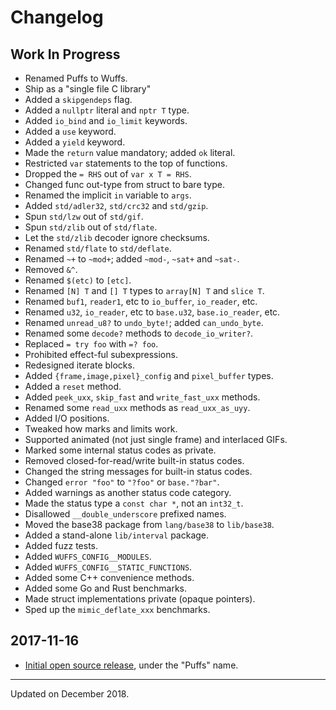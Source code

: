 # Changelog


## Work In Progress

- Renamed Puffs to Wuffs.
- Ship as a "single file C library"
- Added a `skipgendeps` flag.
- Added a `nullptr` literal and `nptr T` type.
- Added `io_bind` and `io_limit` keywords.
- Added a `use` keyword.
- Added a `yield` keyword.
- Made the `return` value mandatory; added `ok` literal.
- Restricted `var` statements to the top of functions.
- Dropped the `= RHS` out of `var x T = RHS`.
- Changed func out-type from struct to bare type.
- Renamed the implicit `in` variable to `args`.
- Added `std/adler32`, `std/crc32` and `std/gzip`.
- Spun `std/lzw` out of `std/gif`.
- Spun `std/zlib` out of `std/flate`.
- Let the `std/zlib` decoder ignore checksums.
- Renamed `std/flate` to `std/deflate`.
- Renamed `~+` to `~mod+`; added `~mod-`, `~sat+` and `~sat-`.
- Removed `&^`.
- Renamed `$(etc)` to `[etc]`.
- Renamed `[N] T` and `[] T` types to `array[N] T` and `slice T`.
- Renamed `buf1`, `reader1`, etc to `io_buffer`, `io_reader`, etc.
- Renamed `u32`, `io_reader`, etc to `base.u32`, `base.io_reader`, etc.
- Renamed `unread_u8?` to `undo_byte!`; added `can_undo_byte`.
- Renamed some `decode?` methods to `decode_io_writer?`.
- Replaced `= try foo` with `=? foo`.
- Prohibited effect-ful subexpressions.
- Redesigned iterate blocks.
- Added `{frame,image,pixel}_config` and `pixel_buffer` types.
- Added a `reset` method.
- Added `peek_uxx`, `skip_fast` and `write_fast_uxx` methods.
- Renamed some `read_uxx` methods as `read_uxx_as_uyy`.
- Added I/O positions.
- Tweaked how marks and limits work.
- Supported animated (not just single frame) and interlaced GIFs.
- Marked some internal status codes as private.
- Removed closed-for-read/write built-in status codes.
- Changed the string messages for built-in status codes.
- Changed `error "foo"` to `"?foo"` or `base."?bar"`.
- Added warnings as another status code category.
- Made the status type a `const char *`, not an `int32_t`.
- Disallowed `__double_underscore` prefixed names.
- Moved the base38 package from `lang/base38` to `lib/base38`.
- Added a stand-alone `lib/interval` package.
- Added fuzz tests.
- Added `WUFFS_CONFIG__MODULES`.
- Added `WUFFS_CONFIG__STATIC_FUNCTIONS`.
- Added some C++ convenience methods.
- Added some Go and Rust benchmarks.
- Made struct implementations private (opaque pointers).
- Sped up the `mimic_deflate_xxx` benchmarks.


## 2017-11-16

- [Initial open source
  release](https://groups.google.com/d/topic/puffslang/2z61mNTAMns/discussion),
  under the "Puffs" name.


---

Updated on December 2018.
